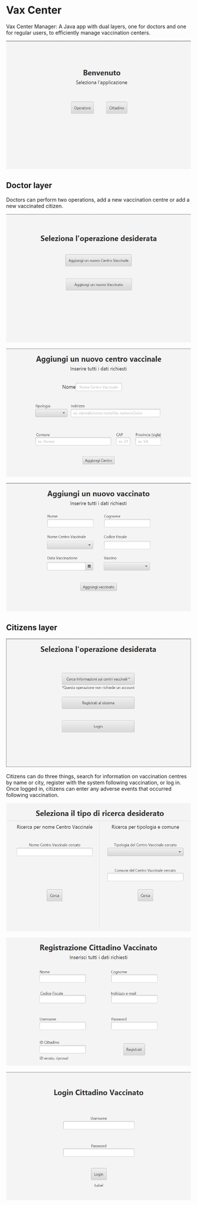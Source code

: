 # Vax Center
Vax Center Manager: A Java app with dual layers, one for doctors and one for regular users, to efficiently manage vaccination centers.

<p align="center">
  <img src="/images/home.png" height="350">
</p>

## Doctor layer
Doctors can perform two operations, add a new vaccination centre or add a new vaccinated citizen.

<p align="center">
  <img src="/images/home-doc.png" height="350">
</p>
<p align="center">
  <img src="/images/add-center.png" height="350">
</p>
<p align="center">
  <img src="/images/add-citizens.png" height="350">
</p>

## Citizens layer
<p align="center">
  <img src="/images/home-citizen.png" height="350">
</p>
Citizens can do three things, search for information on vaccination centres by name or city, register with the system following vaccination, or log in.
Once logged in, citizens can enter any adverse events that occurred following vaccination.
<p align="center">
  <img src="/images/search.png" height="350">
</p>
<p align="center">
  <img src="/images/sign-in.png" height="350">
</p>
<p align="center">
  <img src="/images/login-citizen.png" height="350">
</p>
